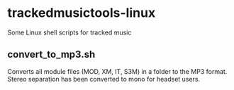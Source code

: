# trackedmusictools-linux
Some Linux shell scripts for tracked music

## convert_to_mp3.sh
Converts all module files (MOD, XM, IT, S3M) in a folder to the MP3 format.
Stereo separation has been converted to mono for headset users.
